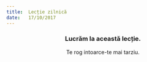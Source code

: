 ```yaml
---
title:  Lecție zilnică
date:   17/10/2017
---
```


### <center>Lucrăm la această lecție.</center>
<center>Te rog intoarce-te mai tarziu.</center>
